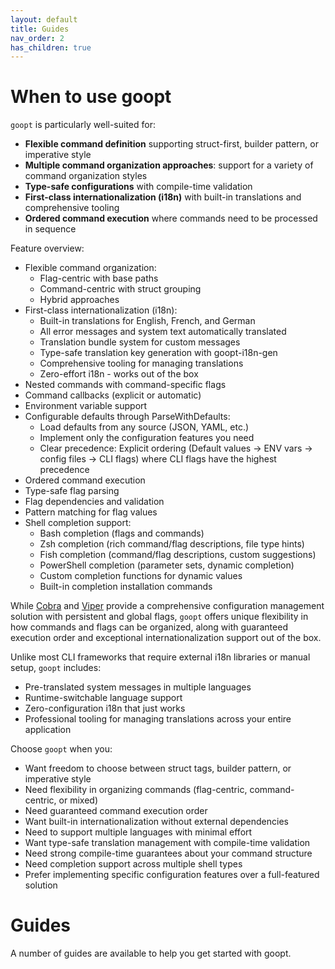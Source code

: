 ```yaml
---
layout: default
title: Guides
nav_order: 2
has_children: true
---
```


# When to use goopt

`goopt` is particularly well-suited for:

- **Flexible command definition** supporting struct-first, builder pattern, or imperative style
- **Multiple command organization approaches**: support for a variety of command organization styles
- **Type-safe configurations** with compile-time validation
- **First-class internationalization (i18n)** with built-in translations and comprehensive tooling
- **Ordered command execution** where commands need to be processed in sequence

Feature overview:
- Flexible command organization:
  - Flag-centric with base paths
  - Command-centric with struct grouping
  - Hybrid approaches
- First-class internationalization (i18n):
  - Built-in translations for English, French, and German
  - All error messages and system text automatically translated
  - Translation bundle system for custom messages
  - Type-safe translation key generation with goopt-i18n-gen
  - Comprehensive tooling for managing translations
  - Zero-effort i18n - works out of the box
- Nested commands with command-specific flags
- Command callbacks (explicit or automatic)
- Environment variable support
- Configurable defaults through ParseWithDefaults:
  - Load defaults from any source (JSON, YAML, etc.)
  - Implement only the configuration features you need
  - Clear precedence: Explicit ordering (Default values → ENV vars → config files → CLI flags) where CLI flags have the highest precedence
- Ordered command execution
- Type-safe flag parsing
- Flag dependencies and validation
- Pattern matching for flag values
- Shell completion support:
  - Bash completion (flags and commands)
  - Zsh completion (rich command/flag descriptions, file type hints)
  - Fish completion (command/flag descriptions, custom suggestions)
  - PowerShell completion (parameter sets, dynamic completion)
  - Custom completion functions for dynamic values
  - Built-in completion installation commands

While [Cobra](https://github.com/spf13/cobra) and [Viper](https://github.com/spf13/viper) provide a comprehensive configuration management 
solution with persistent and global flags, `goopt` offers unique flexibility in how commands and flags can be organized, along with guaranteed execution order
and exceptional internationalization support out of the box.

Unlike most CLI frameworks that require external i18n libraries or manual setup, `goopt` includes:
- Pre-translated system messages in multiple languages
- Runtime-switchable language support
- Zero-configuration i18n that just works
- Professional tooling for managing translations across your entire application

Choose `goopt` when you:
- Want freedom to choose between struct tags, builder pattern, or imperative style
- Need flexibility in organizing commands (flag-centric, command-centric, or mixed)
- Need guaranteed command execution order
- Want built-in internationalization without external dependencies
- Need to support multiple languages with minimal effort
- Want type-safe translation management with compile-time validation
- Need strong compile-time guarantees about your command structure
- Need completion support across multiple shell types
- Prefer implementing specific configuration features over a full-featured solution

# Guides

A number of guides are available to help you get started with goopt.
